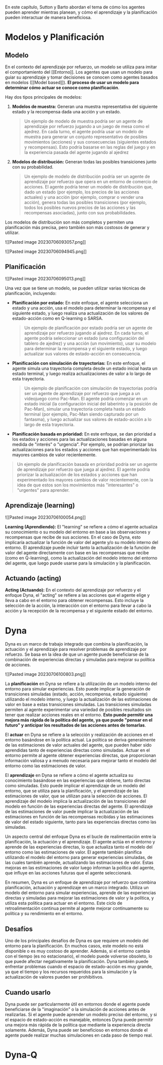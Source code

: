 
En este capítulo, Sutton y Barto abordan el tema de cómo los agentes pueden aprender mientras planean, y cómo el aprendizaje y la planificación pueden interactuar de manera beneficiosa. 

# Modelos y Planificación

## Modelo

En el contexto del aprendizaje por refuerzo, un modelo se utiliza para imitar el comportamiento del [[Entorno]]. Los agentes que usan un modelo para guiar su aprendizaje y tomar decisiones se conocen como agentes basados en modelos ([[Model based]]). **El proceso de usar un modelo para determinar cómo actuar se conoce como planificación**. 

Hay dos tipos principales de modelos: 

1. **Modelos de muestra:** Generan una muestra representativa del siguiente estado y la recompensa dada una acción y un estado.
   
   > Un ejemplo de modelo de muestra podría ser un agente de aprendizaje por refuerzo jugando a un juego de mesa como el ajedrez. En cada turno, el agente podría usar un modelo de muestra para generar un conjunto representativo de posibles movimientos (acciones) y sus consecuencias (siguientes estados y recompensas). Esto podría basarse en las reglas del juego y en la experiencia pasada del agente jugando al ajedrez

2. **Modelos de distribución:** Generan todas las posibles transiciones junto con su probabilidad. 
   
   > Un ejemplo de modelo de distribución podría ser un agente de aprendizaje por refuerzo que opera en un entorno de comercio de acciones. El agente podría tener un modelo de distribución que, dado un estado (por ejemplo, los precios de las acciones actuales) y una acción (por ejemplo, comprar o vender una acción), genera todas las posibles transiciones (por ejemplo, todos los posibles nuevos precios de las acciones y las recompensas asociadas), junto con sus probabilidades.

Los modelos de distribución son más completos y permiten una planificación más precisa, pero también son más costosos de generar y utilizar. 

![[Pasted image 20230706093057.png]]

![[Pasted image 20230706094945.png]]

## Planificación

![[Pasted image 20230706095013.png]]

Una vez que se tiene un modelo, se pueden utilizar varias técnicas de planificación, incluyendo:

- **Planificación por estado:** En este enfoque, el agente selecciona un estado y una acción, usa el modelo para determinar la recompensa y el siguiente estado, y luego realiza una actualización de los valores de estado-acción como en Q-learning o SARSA. 
  
  > Un ejemplo de planificación por estado podría ser un agente de aprendizaje por refuerzo jugando al ajedrez. En cada turno, el agente podría seleccionar un estado (una configuración del tablero de ajedrez) y una acción (un movimiento), usar su modelo para determinar la recompensa y el siguiente estado, y luego actualizar sus valores de estado-acción en consecuencia.
  
- **Planificación con simulación de trayectorias:** En este enfoque, el agente simula una trayectoria completa desde un estado inicial hasta un estado terminal, y luego realiza actualizaciones de valor a lo largo de esta trayectoria.
  
  > Un ejemplo de planificación con simulación de trayectorias podría ser un agente de aprendizaje por refuerzo que juega a un videojuego como Pac-Man. El agente podría comenzar en un estado inicial (la configuración inicial del laberinto y la posición de Pac-Man), simular una trayectoria completa hasta un estado terminal (por ejemplo, Pac-Man siendo capturado por un fantasma), y luego actualizar sus valores de estado-acción a lo largo de esta trayectoria.
  
-  **Planificación basada en prioridad:** En este enfoque, se dan prioridad a los estados y acciones para las actualizaciones basadas en alguna medida de "interés" o "urgencia". Por ejemplo, se podrían priorizar las actualizaciones para los estados y acciones que han experimentado los mayores cambios de valor recientemente.
  
  > Un ejemplo de planificación basada en prioridad podría ser un agente de aprendizaje por refuerzo que juega al ajedrez. El agente podría priorizar la actualización de los estados y acciones que han experimentado los mayores cambios de valor recientemente, con la idea de que estos son los movimientos más "interesantes" o "urgentes" para aprender.


## Aprendizaje (learning)

![[Pasted image 20230706100054.png]]

**Learning (Aprendiendo):** El "learning" se refiere a cómo el agente actualiza su conocimiento o su modelo del entorno en base a las observaciones y recompensas que recibe de sus acciones. En el caso de Dyna, esto implicaría actualizar la función de valor del agente y/o su modelo interno del entorno. El aprendizaje puede incluir tanto la actualización de la función de valor del agente directamente con base en las recompensas que recibe (como en Q-learning), como la actualización del modelo interno del entorno del agente, que luego puede usarse para la simulación y la planificación.


## Actuando (acting)

**Acting (Actuando):** En el contexto del aprendizaje por refuerzo y el enfoque Dyna, el "acting" se refiere a las acciones que el agente elige y lleva a cabo en el entorno para obtener recompensas. Esto incluye la selección de la acción, la interacción con el entorno para llevar a cabo la acción y la recepción de la recompensa y el siguiente estado del entorno.

# Dyna

Dyna es un marco de trabajo integrado que combina la planificación, la actuación y el aprendizaje para resolver problemas de aprendizaje por refuerzo. Se basa en la idea de que un agente puede beneficiarse de la combinación de experiencias directas y simuladas para mejorar su política de acciones. 

![[Pasted image 20230706100803.png]]

La **planificación** en Dyna se refiere a la utilización de un modelo interno del entorno para simular experiencias. Esto puede implicar la generación de transiciones simuladas (estado, acción, recompensa, estado siguiente) utilizando el modelo interno, y luego la actualización de las estimaciones de valor en base a estas transiciones simuladas. Las transiciones simuladas permiten al agente experimentar una variedad de posibles resultados sin tener que realizar acciones reales en el entorno. **Esto puede permitir una mejora más rápida de la política del agente, ya que puede "pensar en el futuro" y anticipar los resultados de las acciones antes de tomarlas**.

El **actuar** en Dyna se refiere a la selección y realización de acciones en el entorno basándose en la política actual. La política se deriva generalmente de las estimaciones de valor actuales del agente, que pueden haber sido aprendidas tanto de experiencias directas como simuladas. Actuar en el entorno permite al agente obtener experiencias directas, que proporcionan información valiosa y a menudo necesaria para mejorar tanto el modelo del entorno como las estimaciones de valor.

El **aprendizaje** en Dyna se refiere a cómo el agente actualiza su conocimiento basándose en las experiencias que obtiene, tanto directas como simuladas. Esto puede implicar el aprendizaje de un modelo del entorno, que se utiliza para la planificación, y el aprendizaje de las estimaciones de valor, que se utilizan para la selección de acciones. El aprendizaje del modelo implica la actualización de las transiciones del modelo en función de las experiencias directas del agente. El aprendizaje de las estimaciones de valor puede implicar la actualización de las estimaciones en función de las recompensas recibidas y las estimaciones de valor del estado siguiente, tanto para las experiencias directas como las simuladas.

Un aspecto central del enfoque Dyna es el bucle de realimentación entre la planificación, la actuación y el aprendizaje. El agente actúa en el entorno y aprende de las experiencias directas, lo que actualiza tanto el modelo del entorno como las estimaciones de valor. El agente también planifica utilizando el modelo del entorno para generar experiencias simuladas, de las cuales también aprende, actualizando las estimaciones de valor. Estas mejoras en las estimaciones de valor luego informan la política del agente, que influye en las acciones futuras que el agente seleccionará.

En resumen, Dyna es un enfoque de aprendizaje por refuerzo que combina planificación, actuación y aprendizaje en un marco integrado. Utiliza un modelo del entorno para simular experiencias, aprende de las experiencias directas y simuladas para mejorar las estimaciones de valor y la política, y utiliza esta política para actuar en el entorno. Este ciclo de retroalimentación continua permite al agente mejorar continuamente su política y su rendimiento en el entorno.

## Desafíos

Uno de los principales desafíos de Dyna es que requiere un modelo del entorno para la planificación. En muchos casos, este modelo no está disponible o es muy costoso de aprender. Además, si el entorno cambia con el tiempo (es no estacionario), el modelo puede volverse obsoleto, lo que puede afectar negativamente la planificación. Dyna también puede enfrentar problemas cuando el espacio de estado-acción es muy grande, ya que el tiempo y los recursos requeridos para la simulación y la actualización de valores pueden ser prohibitivos.

## Cuando usarlo

Dyna puede ser particularmente útil en entornos donde el agente puede beneficiarse de la "imaginación" o la simulación de acciones antes de realizarlas. Si el agente puede aprender un modelo preciso del entorno, y si el espacio de estado-acción es manejable, entonces Dyna puede permitir una mejora más rápida de la política que mediante la experiencia directa solamente. Además, Dyna puede ser beneficioso en entornos donde el agente puede realizar muchas simulaciones en cada paso de tiempo real.


# Dyna-Q




